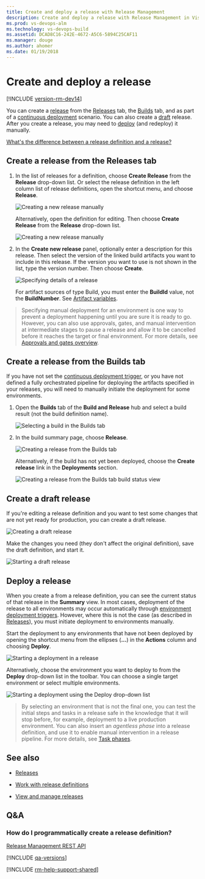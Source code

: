 ```yaml
---
title: Create and deploy a release with Release Management
description: Create and deploy a release with Release Management in Visual Studio Team Services (VSTS) and Microsoft Team Foundation Server (TFS)
ms.prod: vs-devops-alm
ms.technology: vs-devops-build
ms.assetid: DCAD8C16-242E-4672-A5C6-5894C25CAF11
ms.manager: douge
ms.author: ahomer
ms.date: 01/19/2018
---
```

[//]: # (monikerRange: ">= tfs-2015")

# Create and deploy a release

[!INCLUDE [version-rm-dev14](../_shared/version-rm-dev14.md)]

You can create a [release](../concepts/releases/index.md) from the
[Releases](#create-from-release) tab, the [Builds](#create-from-build) tab, and as part of a 
[continuous deployment](../concepts/definitions/release/triggers.md) scenario.
You can also create a [draft](#create-draft) release. After you create a release,
you may need to [deploy](#deploy-command) (and redeploy) it manually.

[What's the difference between a release definition and a release?](../concepts/releases/index.md)

<h2 id="create-from-release">Create a release from the Releases tab</h2>

1. In the list of releases for a definition, choose **Create Release**
   from the **Release** drop-down list. Or select the release definition in the left
   column list of release definitions, open the shortcut menu, and choose **Release**.   

   ![Creating a new release manually](_img/create-deploy-releases/create-release-manually-01.png)

   Alternatively, open the definition for editing. Then choose **Create Release**
   from the **Release** drop-down list.   

   ![Creating a new release manually](_img/create-deploy-releases/create-release-manually-02.png)

1. In the **Create new release** panel, optionally enter a description
   for this release. Then select the version of the linked build artifacts
   you want to include in this release. If the version you want to use is not
   shown in the list, type the version number. Then choose **Create**.

   ![Specifying details of a release](_img/create-deploy-releases/create-release-manually-03.png)

   For artifact sources of type Build, you must enter the **BuildId** value,
   not the **BuildNumber**. See [Artifact variables](../concepts/definitions/release/variables.md#artifact-variables).  

>Specifying manual deployment for an environment is one way to prevent a deployment
happening until you are sure it is ready to go. However, you can also use
approvals, gates, and manual intervention at intermediate stages to pause a release and allow
it to be cancelled before it reaches the target or final environment.
For more details, see [Approvals and gates overview](../concepts/definitions/release/approvals/index.md).

<h2 id="create-from-build">Create a release from the Builds tab</h2>

If you have not set the [continuous deployment trigger](../concepts/definitions/release/triggers.md),
or you have not defined a fully orchestrated pipeline for deploying the artifacts
specified in your releases, you will need to manually initiate the deployment for some environments.

1. Open the **Builds** tab of the **Build and Release** hub and select a build result
   (not the build definition name).

   ![Selecting a build in the Builds tab](_img/create-deploy-releases/build-release-01.png)

1. In the build summary page, choose **Release**.

   ![Creating a release from the Builds tab](_img/create-deploy-releases/build-release-02.png)

   Alternatively, if the build has not yet been deployed,
   choose the **Create release** link in the **Deployments** section.

   ![Creating a release from the Builds tab build status view](_img/create-deploy-releases/build-release-03.png)

<h2 id="create-draft">Create a draft release</h2>

If you're editing a release definition and you want to test some
changes that are not yet ready for production, you can create a
draft release.

![Creating a draft release](_img/create-deploy-releases/create-draft-release.png)

Make the changes you need (they don't affect the original
definition), save the draft definition, and start it.

![Starting a draft release](_img/create-deploy-releases/start-draft-release.png)

<h2 id="deploy-command">Deploy a release</h2>

When you create a from a release definition, you can see the current
status of that release in the **Summary** view. In most cases, deployment
of the release to all environments may occur automatically through
[environment deployment triggers](../concepts/definitions/release/triggers.md#env-triggers).
However, where this is not the case (as described in [Releases](../concepts/releases/index.md)),
you must initiate deployment to environments manually. 

Start the deployment to any environments that have not been deployed
by opening the shortcut menu from the ellipses (**...**) in the **Actions**
column and choosing **Deploy**.

![Starting a deployment in a release](_img/create-deploy-releases/deploy-manually-01.png)

Alternatively, choose the environment you want to deploy to from the **Deploy**
drop-down list in the toolbar. You can choose a single target environment or
select multiple environments.

![Starting a deployment using the Deploy drop-down list](_img/view-manage-releases/deploy-03.png)

>By selecting an environment that is not the final one, you can test the initial steps
and tasks in a release safe in the knowledge that it will stop before, for example,
deployment to a live production environment. You can also insert an _agentless phase_
into a release definition, and use it to enable manual intervention in a release pipeline.
For more details, see [Task phases](../concepts/process/phases.md).

## See also

* [Releases](../concepts/releases/index.md)

* [Work with release definitions](work-with-release-definitions.md)

* [View and manage releases](view-manage-releases.md)

## Q&A

<!-- BEGINSECTION class="md-qanda" -->

### How do I programmatically create a release definition?

[Release Management REST API](../../integrate/index.md)

[!INCLUDE [qa-versions](../_shared/qa-versions.md)]

<!-- ENDSECTION -->

[!INCLUDE [rm-help-support-shared](../_shared/rm-help-support-shared.md)]
